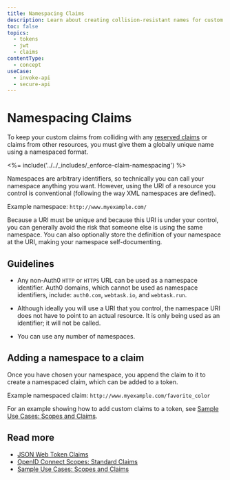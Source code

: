 ```yaml
---
title: Namespacing Claims
description: Learn about creating collision-resistant names for custom claims by using namespacing.
toc: false
topics:
  - tokens
  - jwt
  - claims
contentType:
  - concept
useCase:
  - invoke-api
  - secure-api
---
```

# Namespacing Claims

To keep your custom claims from colliding with any [reserved claims](/tokens/jwt-claims#reserved-claims) or claims from other resources, you must give them a globally unique name using a namespaced format.

<%= include('../../_includes/_enforce-claim-namespacing') %>

Namespaces are arbitrary identifiers, so technically you can call your namespace anything you want. However, using the URI of a resource you control is conventional (following the way XML namespaces are defined).

Example namespace:
`http://www.myexample.com/`

Because a URI must be unique and because this URI is under your control, you can generally avoid the risk that someone else is using the same namespace. You can also optionally store the definition of your namespace at the URI, making your namespace self-documenting.

## Guidelines

* Any non-Auth0 `HTTP` or `HTTPS` URL can be used as a namespace identifier. Auth0 domains, which cannot be used as namespace identifiers, include: `auth0.com`, `webtask.io`, and `webtask.run`.

* Although ideally you will use a URI that you control, the namespace URI does not have to point to an actual resource. It is only being used as an identifier; it will not be called.

* You can use any number of namespaces.

## Adding a namespace to a claim

Once you have chosen your namespace, you append the claim to it to create a namespaced claim, which can be added to a token.

Example namespaced claim:
`http://www.myexample.com/favorite_color`

For an example showing how to add custom claims to a token, see [Sample Use Cases: Scopes and Claims](/scopes/current/sample-use-cases#add-custom-claims-to-a-token).

## Read more

* [JSON Web Token Claims](/tokens/jwt-claims)
* [OpenID Connect Scopes: Standard Claims](/docs/scopes/current/oidc-scopes#standard-claims)
* [Sample Use Cases: Scopes and Claims](/scopes/current/sample-use-cases)